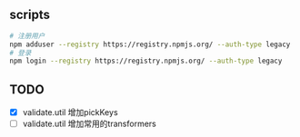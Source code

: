 ## scripts

```bash
# 注册用户
npm adduser --registry https://registry.npmjs.org/ --auth-type legacy
# 登录
npm login --registry https://registry.npmjs.org/ --auth-type legacy
```

## TODO

- [x] validate.util 增加pickKeys
- [ ] validate.util 增加常用的transformers
